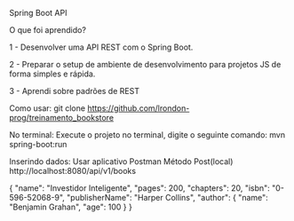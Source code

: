 
Spring Boot API


O que foi aprendido?

1 - Desenvolver uma API REST com o Spring Boot.

2 - Preparar o setup de ambiente de desenvolvimento para projetos JS de forma simples e rápida.

3 - Aprendi sobre padrões de  REST


Como usar:
git clone https://github.com/lrondon-prog/treinamento_bookstore

No terminal:
Execute o projeto no terminal, digite o seguinte comando: mvn spring-boot:run

Inserindo dados:
Usar aplicativo Postman Método Post(local) http://localhost:8080/api/v1/books



{ "name": "Investidor Inteligente", "pages": 200, "chapters": 20, "isbn": "0-596-52068-9", "publisherName": "Harper Collins", "author": { "name": "Benjamin Grahan", "age": 100 } }

